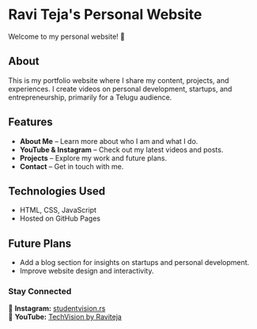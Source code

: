 # Ravi Teja's Personal Website  

Welcome to my personal website! 🚀  

## About  
This is my portfolio website where I share my content, projects, and experiences. I create videos on personal development, startups, and entrepreneurship, primarily for a Telugu audience.  

## Features  
- **About Me** – Learn more about who I am and what I do.  
- **YouTube & Instagram** – Check out my latest videos and posts.  
- **Projects** – Explore my work and future plans.  
- **Contact** – Get in touch with me.  

## Technologies Used  
- HTML, CSS, JavaScript  
- Hosted on GitHub Pages  

## Future Plans  
- Add a blog section for insights on startups and personal development.  
- Improve website design and interactivity.  

### Stay Connected  
📌 **Instagram:** [studentvision.rs](https://www.instagram.com/studentvision.rs)  
📌 **YouTube:** [TechVision by Raviteja](https://www.youtube.com/@TechVisionbyRaviteja)  

